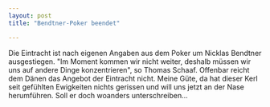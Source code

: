 ```yaml
---
layout: post
title: "Bendtner-Poker beendet"

---
```


Die Eintracht ist nach eigenen Angaben aus dem Poker um Nicklas Bendtner ausgestiegen. "Im Moment kommen wir nicht weiter, deshalb müssen wir uns auf andere Dinge konzentrieren", so Thomas Schaaf. Offenbar reicht dem Dänen das Angebot der Eintracht nicht. Meine Güte, da hat dieser Kerl seit gefühlten Ewigkeiten nichts gerissen und will uns jetzt an der Nase herumführen. Soll er doch woanders unterschreiben...


